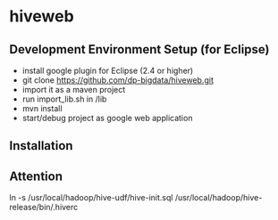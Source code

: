 hiveweb
=============


## Development Environment Setup (for Eclipse)
* install google plugin for Eclipse (2.4 or higher)
* git clone https://github.com/dp-bigdata/hiveweb.git
* import it as a maven project
* run import_lib.sh in /lib
* mvn install
* start/debug project as google web application


## Installation


## Attention
ln -s /usr/local/hadoop/hive-udf/hive-init.sql /usr/local/hadoop/hive-release/bin/.hiverc